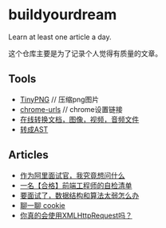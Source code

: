 # buildyourdream
Learn at least one article a day.

这个仓库主要是为了记录个人觉得有质量的文章。

## Tools
* [TinyPNG](https://tinypng.com/) // 压缩png图片
* [chrome-urls](chrome://chrome-urls/) // chrome设置链接
* [在线转换文档，图像，视频，音频文件](https://www.aconvert.com/cn/pdf/) 
* [转成AST](https://astexplorer.net/) 

## Articles
* [作为阿里面试官，我究竟想问什么](https://mp.weixin.qq.com/s/VOJTCsIXfyQAjwDmm3hWAQ)
* [一名【合格】前端工程师的自检清单](https://mp.weixin.qq.com/s/3ToRzVXIDMIgbs_U4ySsww)
* [要面试了，数据结构和算法太弱怎么办](https://mp.weixin.qq.com/s/wnjsBeqBpnNTwbWCWcHTqg)
* [聊一聊 cookie](https://segmentfault.com/a/1190000004556040)
* [你真的会使用XMLHttpRequest吗？](https://segmentfault.com/a/1190000004322487)
